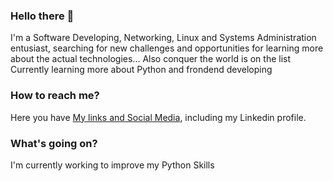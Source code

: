 ### Hello there 👋
I'm a Software Developing, Networking, Linux and Systems Administration entusiast, searching for new challenges and opportunities for learning more about the actual technologies... Also conquer the world is on the list
Currently learning more about Python and frondend developing
### How to reach me?
Here you have [My links and Social Media](https://bio.link/ceruizb), including my Linkedin profile.
### What's going on?
I'm currently working to improve my Python Skills


<!--
**CeRuizB/CeRuizB** is a ✨ _special_ ✨ repository because its `README.md` (this file) appears on your GitHub profile.

Here are some ideas to get you started:

- 🔭 I’m currently working on ...
- 🌱 I’m currently learning ...
- 👯 I’m looking to collaborate on ...
- 🤔 I’m looking for help with ...
- 💬 Ask me about ...
- 📫 How to reach me: ...
- 😄 Pronouns: ...
- ⚡ Fun fact: ...
-->
